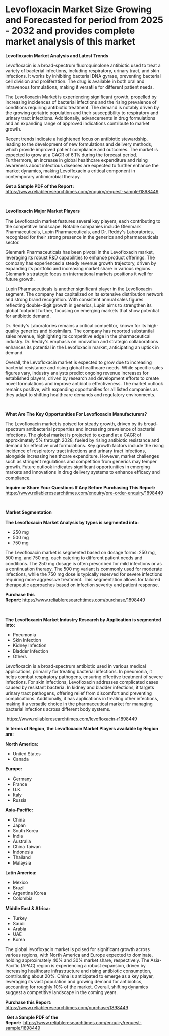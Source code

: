 <p><h1>Levofloxacin Market Size Growing and Forecasted for period from 2025 - 2032 and provides complete market analysis of this market</h1></p><p><strong>Levofloxacin Market Analysis and Latest Trends</strong></p>
<p><p>Levofloxacin is a broad-spectrum fluoroquinolone antibiotic used to treat a variety of bacterial infections, including respiratory, urinary tract, and skin infections. It works by inhibiting bacterial DNA gyrase, preventing bacterial cell division and proliferation. The drug is available in both oral and intravenous formulations, making it versatile for different patient needs. </p><p>The Levofloxacin Market is experiencing significant growth, propelled by increasing incidences of bacterial infections and the rising prevalence of conditions requiring antibiotic treatment. The demand is notably driven by the growing geriatric population and their susceptibility to respiratory and urinary tract infections. Additionally, advancements in drug formulations and an expanding range of approved indications contribute to market growth.</p><p>Recent trends indicate a heightened focus on antibiotic stewardship, leading to the development of new formulations and delivery methods, which provide improved patient compliance and outcomes. The market is expected to grow at a CAGR of 6.1% during the forecast period. Furthermore, an increase in global healthcare expenditure and rising awareness about infectious diseases are expected to further enhance the market dynamics, making Levofloxacin a critical component in contemporary antimicrobial therapy.</p></p>
<p><strong>Get a Sample PDF of the Report:&nbsp;</strong> <a href="https://www.reliableresearchtimes.com/enquiry/request-sample/1898449?utm_campaign=3538&utm_medium=2&utm_source=Github&utm_content=ia&utm_term=19042025&utm_id=levofloxacin">https://www.reliableresearchtimes.com/enquiry/request-sample/1898449</a></p>
<p>&nbsp;</p>
<p><strong>Levofloxacin Major Market Players</strong></p>
<p><p>The Levofloxacin market features several key players, each contributing to the competitive landscape. Notable companies include Glenmark Pharmaceuticals, Lupin Pharmaceuticals, and Dr. Reddy's Laboratories, recognized for their strong presence in the generics and pharmaceuticals sector.</p><p>Glenmark Pharmaceuticals has been pivotal in the Levofloxacin market, leveraging its robust R&D capabilities to enhance product offerings. The company has experienced a steady revenue growth trajectory, driven by expanding its portfolio and increasing market share in various regions. Glenmark's strategic focus on international markets positions it well for future growth.</p><p>Lupin Pharmaceuticals is another significant player in the Levofloxacin segment. The company has capitalized on its extensive distribution network and strong brand recognition. With consistent annual sales figures reflecting double-digit growth in generics, Lupin aims to strengthen its global footprint further, focusing on emerging markets that show potential for antibiotic demand.</p><p>Dr. Reddy's Laboratories remains a critical competitor, known for its high-quality generics and biosimilars. The company has reported substantial sales revenue, highlighting its competitive edge in the pharmaceutical industry. Dr. Reddy's emphasis on innovation and strategic collaborations enhances its potential in the Levofloxacin market, anticipating an uptick in demand.</p><p>Overall, the Levofloxacin market is expected to grow due to increasing bacterial resistance and rising global healthcare needs. While specific sales figures vary, industry analysts predict ongoing revenue increases for established players, driven by research and development efforts to create novel formulations and improve antibiotic effectiveness. The market outlook remains positive, with expanding opportunities for all listed companies as they adapt to shifting healthcare demands and regulatory environments.</p></p>
<p>&nbsp;</p>
<p><strong>What Are The Key Opportunities For Levofloxacin Manufacturers?</strong></p>
<p><p>The Levofloxacin market is poised for steady growth, driven by its broad-spectrum antibacterial properties and increasing prevalence of bacterial infections. The global market is projected to expand at a CAGR of approximately 5% through 2028, fueled by rising antibiotic resistance and demand for effective oral formulations. Key growth factors include the rising incidence of respiratory tract infections and urinary tract infections, alongside increasing healthcare expenditure. However, market challenges such as stringent regulations and competition from generics may temper growth. Future outlook indicates significant opportunities in emerging markets and innovations in drug delivery systems to enhance efficacy and compliance.</p></p>
<p><strong>Inquire or Share Your Questions If Any Before Purchasing This Report:</strong> <a href="https://www.reliableresearchtimes.com/enquiry/pre-order-enquiry/1898449?utm_campaign=3538&utm_medium=2&utm_source=Github&utm_content=ia&utm_term=19042025&utm_id=levofloxacin">https://www.reliableresearchtimes.com/enquiry/pre-order-enquiry/1898449</a></p>
<p>&nbsp;</p>
<p><strong>Market Segmentation</strong></p>
<p><strong>The Levofloxacin Market Analysis by types is segmented into:</strong></p>
<p><ul><li>250 mg</li><li>500 mg</li><li>750 mg</li></ul></p>
<p><p>The Levofloxacin market is segmented based on dosage forms: 250 mg, 500 mg, and 750 mg, each catering to different patient needs and conditions. The 250 mg dosage is often prescribed for mild infections or as a continuation therapy. The 500 mg variant is commonly used for moderate infections, while the 750 mg dose is typically reserved for severe infections requiring more aggressive treatment. This segmentation allows for tailored therapeutic approaches based on infection severity and patient response.</p></p>
<p><strong>Purchase this Report:&nbsp;</strong><a href="https://www.reliableresearchtimes.com/purchase/1898449?utm_campaign=3538&utm_medium=2&utm_source=Github&utm_content=ia&utm_term=19042025&utm_id=levofloxacin">https://www.reliableresearchtimes.com/purchase/1898449</a></p>
<p>&nbsp;</p>
<p><strong>The Levofloxacin Market Industry Research by Application is segmented into:</strong></p>
<p><ul><li>Pneumonia</li><li>Skin Infection</li><li>Kidney Infection</li><li>Bladder Infection</li><li>Others</li></ul></p>
<p><p>Levofloxacin is a broad-spectrum antibiotic used in various medical applications, primarily for treating bacterial infections. In pneumonia, it helps combat respiratory pathogens, ensuring effective treatment of severe infections. For skin infections, Levofloxacin addresses complicated cases caused by resistant bacteria. In kidney and bladder infections, it targets urinary tract pathogens, offering relief from discomfort and preventing complications. Additionally, it has applications in treating other infections, making it a versatile choice in the pharmaceutical market for managing bacterial infections across different body systems.</p></p>
<p><a href="https://www.reliableresearchtimes.com/levofloxacin-r1898449?utm_campaign=3538&utm_medium=2&utm_source=Github&utm_content=ia&utm_term=19042025&utm_id=levofloxacin">&nbsp;https://www.reliableresearchtimes.com/levofloxacin-r1898449</a></p>
<p><strong>In terms of Region, the Levofloxacin Market Players available by Region are:</strong></p>
<p>
    <p> <strong> North America: </strong>
        <ul>
            <li>United States</li>
            <li>Canada</li>
        </ul>
        </p> 
    <p> <strong> Europe: </strong>
        <ul>
            <li>Germany</li>
            <li>France</li>
            <li>U.K.</li>
            <li>Italy</li>
            <li>Russia</li>
        </ul>
        </p> 
    <p> <strong> Asia-Pacific: </strong>
        <ul>
            <li>China</li>
            <li>Japan</li>
            <li>South Korea</li>
            <li>India</li>
            <li>Australia</li>
            <li>China Taiwan</li>
            <li>Indonesia</li>
            <li>Thailand</li>
            <li>Malaysia</li>
        </ul>
        </p> 
    <p> <strong> Latin America: </strong>
        <ul>
            <li>Mexico</li>
            <li>Brazil</li>
            <li>Argentina Korea</li>
            <li>Colombia</li>
        </ul>
        </p> 
    <p> <strong> Middle East & Africa: </strong>
        <ul>
            <li>Turkey</li>
            <li>Saudi</li>
            <li>Arabia</li>
            <li>UAE</li>
            <li>Korea</li>
        </ul>
    </p>
    </p>
<p><p>The global levofloxacin market is poised for significant growth across various regions, with North America and Europe expected to dominate, holding approximately 40% and 30% market share, respectively. The Asia-Pacific (APAC) region is experiencing a robust expansion, driven by increasing healthcare infrastructure and rising antibiotic consumption, contributing about 20%. China is anticipated to emerge as a key player, leveraging its vast population and growing demand for antibiotics, accounting for roughly 10% of the market. Overall, shifting dynamics suggest a competitive landscape in the coming years.</p></p>
<p><strong>Purchase this Report: </strong><a href="https://www.reliableresearchtimes.com/purchase/1898449?utm_campaign=3538&utm_medium=2&utm_source=Github&utm_content=ia&utm_term=19042025&utm_id=levofloxacin">https://www.reliableresearchtimes.com/purchase/1898449</a></p>
<p>&nbsp;<strong>Get a Sample PDF of the Report:&nbsp;&nbsp;</strong><a href="https://www.reliableresearchtimes.com/enquiry/request-sample/1898449?utm_campaign=3538&utm_medium=2&utm_source=Github&utm_content=ia&utm_term=19042025&utm_id=levofloxacin">https://www.reliableresearchtimes.com/enquiry/request-sample/1898449</a></p>
<p><strong></strong></p>
<p><p></p><p></p><p></p></p>